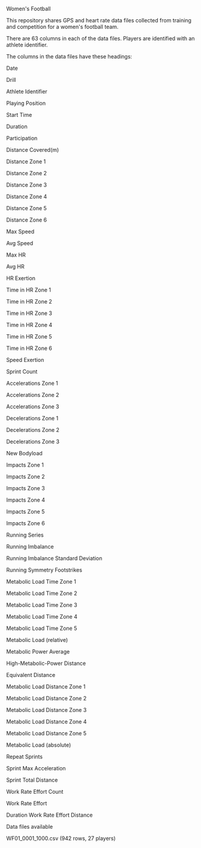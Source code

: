 Women's Football

This repository shares GPS and heart rate data files collected from training and competition for a women's football team.

There are 63 columns in each of the data files. Players are identified with an athlete identifier.

The columns in the data files have these headings:

Date	

Drill	

Athlete Identifier

Playing Position	

Start Time	

Duration	

Participation	

Distance Covered(m)	

Distance Zone 1	

Distance Zone 2	

Distance Zone 3	

Distance Zone 4	

Distance Zone 5	

Distance Zone 6	

Max Speed	

Avg Speed	

Max HR	

Avg HR	

HR Exertion

Time in HR Zone 1	

Time in HR Zone 2	

Time in HR Zone 3	

Time in HR Zone 4	

Time in HR Zone 5	

Time in HR Zone 6	

Speed Exertion	

Sprint Count	

Accelerations Zone 1	

Accelerations Zone 2	

Accelerations Zone 3	

Decelerations Zone 1	

Decelerations Zone 2	

Decelerations Zone 3	

New Bodyload	

Impacts Zone 1	

Impacts Zone 2

Impacts Zone 3	

Impacts Zone 4	

Impacts Zone 5	

Impacts Zone 6	

Running Series	

Running Imbalance	

Running Imbalance Standard Deviation	

Running Symmetry Footstrikes	

Metabolic Load Time Zone 1	

Metabolic Load Time Zone 2	

Metabolic Load Time Zone 3	

Metabolic Load Time Zone 4	

Metabolic Load Time Zone 5	

Metabolic Load (relative)	

Metabolic Power Average	

High-Metabolic-Power Distance

Equivalent Distance	

Metabolic Load Distance Zone 1	

Metabolic Load Distance Zone 2	

Metabolic Load Distance Zone 3	

Metabolic Load Distance Zone 4	

Metabolic Load Distance Zone 5	

Metabolic Load (absolute)	

Repeat Sprints	

Sprint Max Acceleration	

Sprint Total Distance	

Work Rate Effort Count	

Work Rate Effort 

Duration Work Rate Effort Distance

Data files available

WF01_0001_1000.csv (942 rows, 27 players)
